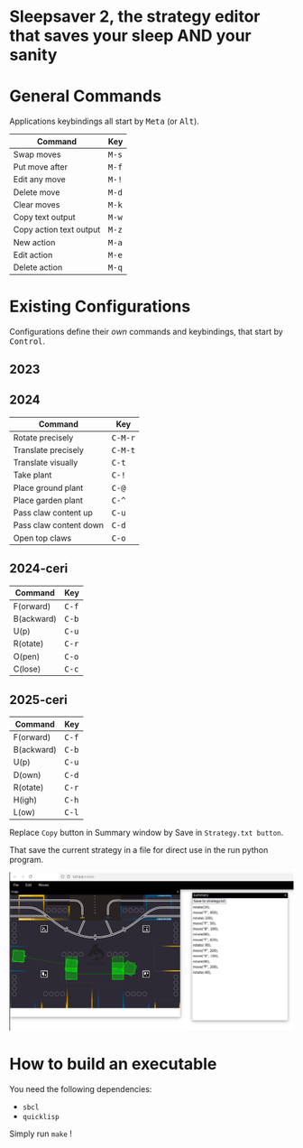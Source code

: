 # Sleepsaver 2, the strategy editor that saves your sleep AND your sanity


# General Commands

Applications keybindings all start by <kbd>Meta</kbd> (or <kbd>Alt</kbd>).

| Command                 | Key            |
|-------------------------|----------------|
| Swap moves              | <kbd>M-s</kbd> |
| Put move after          | <kbd>M-f</kbd> |
| Edit any move           | <kbd>M-!</kbd> |
| Delete move             | <kbd>M-d</kbd> |
| Clear moves             | <kbd>M-k</kbd> |
| Copy text output        | <kbd>M-w</kbd> |
| Copy action text output | <kbd>M-z</kbd> |
| New action              | <kbd>M-a</kbd> |
| Edit action             | <kbd>M-e</kbd> |
| Delete action           | <kbd>M-q</kbd> |


# Existing Configurations

Configurations define their *own* commands and keybindings, that start by <kbd>Control</kbd>.

## 2023

## 2024

| Command                | Key              |
|------------------------|------------------|
| Rotate precisely       | <kbd>C-M-r</kbd> |
| Translate precisely    | <kbd>C-M-t</kbd> |
| Translate visually     | <kbd>C-t</kbd>   |
| Take plant             | <kbd>C-!</kbd>   |
| Place ground plant     | <kbd>C-@</kbd>   |
| Place garden plant     | <kbd>C-^</kbd>   |
| Pass claw content up   | <kbd>C-u</kbd>   |
| Pass claw content down | <kbd>C-d</kbd>   |
| Open top claws         | <kbd>C-o</kbd>   |


## 2024-ceri

| Command    | Key            |
|------------|----------------|
| F(orward)  | <kbd>C-f</kbd> |
| B(ackward) | <kbd>C-b</kbd> |
| U(p)       | <kbd>C-u</kbd> |
| R(otate)   | <kbd>C-r</kbd> |
| O(pen)     | <kbd>C-o</kbd> |
| C(lose)    | <kbd>C-c</kbd> |

## 2025-ceri

| Command    | Key            |
|------------|----------------|
| F(orward)  | <kbd>C-f</kbd> |
| B(ackward) | <kbd>C-b</kbd> |
| U(p)       | <kbd>C-u</kbd> |
| D(own)     | <kbd>C-d</kbd> |
| R(otate)   | <kbd>C-r</kbd> |
| H(igh)     | <kbd>C-h</kbd> |
| L(ow)      | <kbd>C-l</kbd> |

Replace `Copy` button in Summary window by Save in `Strategy.txt button`.

That save the current strategy in a file for direct use in the run python program.

![image example](example.png)

# How to build an executable

You need the following dependencies:

- `sbcl`
- `quicklisp`


Simply run `make` !
